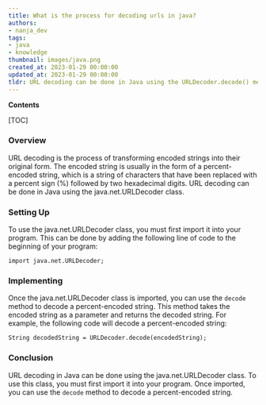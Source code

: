 ```yaml
---
title: What is the process for decoding urls in java?
authors:
- nanja_dev
tags:
- java
- knowledge
thumbnail: images/java.png
created_at: 2023-01-29 00:00:00
updated_at: 2023-01-29 00:00:00
tldr: URL decoding can be done in Java using the URLDecoder.decode() method.
---
```


**Contents**

[TOC]

### Overview
URL decoding is the process of transforming encoded strings into their original form. The encoded string is usually in the form of a percent-encoded string, which is a string of characters that have been replaced with a percent sign (%) followed by two hexadecimal digits. URL decoding can be done in Java using the java.net.URLDecoder class.

### Setting Up
To use the java.net.URLDecoder class, you must first import it into your program. This can be done by adding the following line of code to the beginning of your program:

`import java.net.URLDecoder;`

### Implementing
Once the java.net.URLDecoder class is imported, you can use the `decode` method to decode a percent-encoded string. This method takes the encoded string as a parameter and returns the decoded string. For example, the following code will decode a percent-encoded string:

`String decodedString = URLDecoder.decode(encodedString);`

### Conclusion
URL decoding in Java can be done using the java.net.URLDecoder class. To use this class, you must first import it into your program. Once imported, you can use the `decode` method to decode a percent-encoded string.
